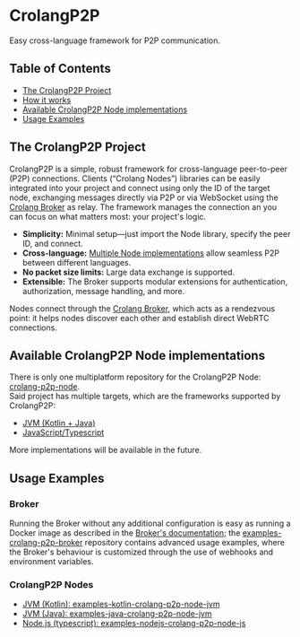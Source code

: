 # CrolangP2P
Easy cross-language framework for P2P communication.

## Table of Contents
- [The CrolangP2P Project](#the-crolangp2p-project)
- [How it works](#how-it-works)
- [Available CrolangP2P Node implementations](#available-crolangp2p-node-implementations)
- [Usage Examples](#usage-examples)

## The CrolangP2P Project
CrolangP2P is a simple, robust framework for cross-language peer-to-peer (P2P) connections. Clients (“Crolang Nodes”) libraries can be easily integrated into your project and connect using only the ID of the target node, exchanging messages directly via P2P or via WebSocket using the [Crolang Broker](https://github.com/crolang-p2p/crolang-p2p-broker) as relay. The framework manages the connection an you can focus on what matters most: your project's logic.

- **Simplicity:** Minimal setup—just import the Node library, specify the peer ID, and connect.
- **Cross-language:** [Multiple Node implementations](#available-crolangp2p-node-implementations) allow seamless P2P between different languages.
- **No packet size limits:** Large data exchange is supported.
- **Extensible:** The Broker supports modular extensions for authentication, authorization, message handling, and more.

Nodes connect through the [Crolang Broker](https://github.com/crolang-p2p/crolang-p2p-broker), which acts as a rendezvous point: it helps nodes discover each other and establish direct WebRTC connections.

## Available CrolangP2P Node implementations
There is only one multiplatform repository for the CrolangP2P Node: [crolang-p2p-node](https://github.com/crolang-p2p/crolang-p2p-node).  
Said project has multiple targets, which are the frameworks supported by CrolangP2P:
- [JVM (Kotlin + Java)](https://central.sonatype.com/artifact/io.github.crolang-p2p/crolang-p2p-node-jvm/overview)
- [JavaScript/Typescript](https://www.npmjs.com/package/crolang-p2p-node)

More implementations will be available in the future.

## Usage Examples
### Broker
Running the Broker without any additional configuration is easy as running a Docker image as described in the [Broker's documentation](https://github.com/crolang-p2p/crolang-p2p-broker?tab=readme-ov-file#run-the-broker); the [examples-crolang-p2p-broker](https://github.com/crolang-p2p/examples-crolang-p2p-broker) repository contains advanced usage examples, where the Broker's behaviour is customized through the use of webhooks and environment variables.

### CrolangP2P Nodes
- [JVM (Kotlin): examples-kotlin-crolang-p2p-node-jvm](https://github.com/crolang-p2p/examples-kotlin-crolang-p2p-node-jvm)
- [JVM (Java): examples-java-crolang-p2p-node-jvm](https://github.com/crolang-p2p/examples-java-crolang-p2p-node-jvm)
- [Node.js (typescript): examples-nodejs-crolang-p2p-node-js](https://github.com/crolang-p2p/examples-nodejs-crolang-p2p-node-js)
